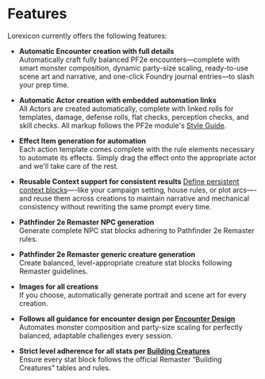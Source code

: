 # Features

Lorexicon currently offers the following features:

- **Automatic Encounter creation with full details**  
  Automatically craft fully balanced PF2e encounters—complete with smart monster composition, dynamic party-size scaling, ready-to-use scene art and narrative, and one-click Foundry journal entries—to slash your prep time.

- **Automatic Actor creation with embedded automation links**  
  All Actors are created automatically, complete with linked rolls for templates, damage, defense rolls, flat checks, perception checks, and skill checks. All markup follows the PF2e module's [Style Guide](https://github.com/foundryvtt/pf2e/wiki/Style-Guide).

- **Effect Item generation for automation**  
  Each action template comes complete with the rule elements necessary to automate its effects. Simply drag the effect onto the appropriate actor and we'll take care of the rest.

- **Reusable Context support for consistent results**
  [Define persistent context blocks](Contexts)—-like your campaign setting, house rules, or plot arcs—-and reuse them across creations to maintain narrative and mechanical consistency without rewriting the same prompt every time.

- **Pathfinder 2e Remaster NPC generation**  
  Generate complete NPC stat blocks adhering to Pathfinder 2e Remaster rules.

- **Pathfinder 2e Remaster generic creature generation**  
  Create balanced, level-appropriate creature stat blocks following Remaster guidelines.

- **Images for all creations**  
  If you choose, automatically generate portrait and scene art for every creation.

- **Follows all guidance for encounter design per [Encounter Design](https://2e.aonprd.com/Rules.aspx?ID=2715)**
  Automates monster composition and party-size scaling for perfectly balanced, adaptable challenges every session.

- **Strict level adherence for all stats per [Building Creatures](https://2e.aonprd.com/Rules.aspx?ID=2874)**  
  Ensure every stat block follows the official Remaster “Building Creatures” tables and rules.
